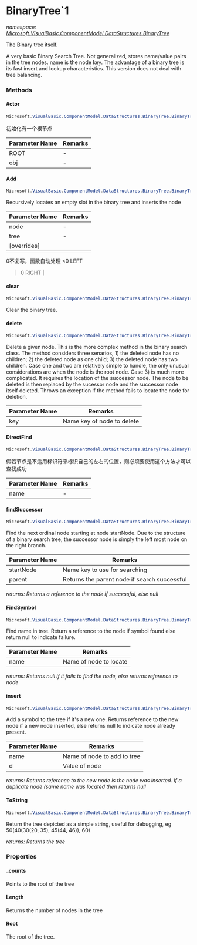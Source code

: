 ﻿# BinaryTree`1
_namespace: [Microsoft.VisualBasic.ComponentModel.DataStructures.BinaryTree](./index.md)_

The Binary tree itself.
 
 A very basic Binary Search Tree. Not generalized, stores
 name/value pairs in the tree nodes. name is the node key.
 The advantage of a binary tree is its fast insert and lookup
 characteristics. This version does not deal with tree balancing.



### Methods

#### #ctor
```csharp
Microsoft.VisualBasic.ComponentModel.DataStructures.BinaryTree.BinaryTree`1.#ctor(System.String,`0)
```
初始化有一个根节点

|Parameter Name|Remarks|
|--------------|-------|
|ROOT|-|
|obj|-|


#### Add
```csharp
Microsoft.VisualBasic.ComponentModel.DataStructures.BinaryTree.BinaryTree`1.Add(Microsoft.VisualBasic.ComponentModel.DataStructures.BinaryTree.TreeNode{`0},Microsoft.VisualBasic.ComponentModel.DataStructures.BinaryTree.TreeNode{`0}@,System.Int32)
```
Recursively locates an empty slot in the binary tree and inserts the node

|Parameter Name|Remarks|
|--------------|-------|
|node|-|
|tree|-|
|[overrides]|
 0不复写，函数自动处理
 <0  LEFT
 >0 RIGHT
 |


#### clear
```csharp
Microsoft.VisualBasic.ComponentModel.DataStructures.BinaryTree.BinaryTree`1.clear
```
Clear the binary tree.

#### delete
```csharp
Microsoft.VisualBasic.ComponentModel.DataStructures.BinaryTree.BinaryTree`1.delete(System.String)
```
Delete a given node. This is the more complex method in the binary search
 class. The method considers three senarios, 1) the deleted node has no
 children; 2) the deleted node as one child; 3) the deleted node has two
 children. Case one and two are relatively simple to handle, the only
 unusual considerations are when the node is the root node. Case 3) is
 much more complicated. It requires the location of the successor node.
 The node to be deleted is then replaced by the sucessor node and the
 successor node itself deleted. Throws an exception if the method fails
 to locate the node for deletion.

|Parameter Name|Remarks|
|--------------|-------|
|key|Name key of node to delete|


#### DirectFind
```csharp
Microsoft.VisualBasic.ComponentModel.DataStructures.BinaryTree.BinaryTree`1.DirectFind(System.String)
```
假若节点是不适用标识符来标识自己的左右的位置，则必须要使用这个方法才可以查找成功

|Parameter Name|Remarks|
|--------------|-------|
|name|-|


#### findSuccessor
```csharp
Microsoft.VisualBasic.ComponentModel.DataStructures.BinaryTree.BinaryTree`1.findSuccessor(Microsoft.VisualBasic.ComponentModel.DataStructures.BinaryTree.TreeNode{`0},Microsoft.VisualBasic.ComponentModel.DataStructures.BinaryTree.TreeNode{`0}@)
```
Find the next ordinal node starting at node startNode.
 Due to the structure of a binary search tree, the
 successor node is simply the left most node on the right branch.

|Parameter Name|Remarks|
|--------------|-------|
|startNode|Name key to use for searching|
|parent|Returns the parent node if search successful|


_returns: Returns a reference to the node if successful, else null_

#### FindSymbol
```csharp
Microsoft.VisualBasic.ComponentModel.DataStructures.BinaryTree.BinaryTree`1.FindSymbol(System.String)
```
Find name in tree. Return a reference to the node
 if symbol found else return null to indicate failure.

|Parameter Name|Remarks|
|--------------|-------|
|name|Name of node to locate|


_returns: Returns null if it fails to find the node, else returns reference to node_

#### insert
```csharp
Microsoft.VisualBasic.ComponentModel.DataStructures.BinaryTree.BinaryTree`1.insert(System.String,`0)
```
Add a symbol to the tree if it's a new one. Returns reference to the new
 node if a new node inserted, else returns null to indicate node already present.

|Parameter Name|Remarks|
|--------------|-------|
|name|Name of node to add to tree|
|d|Value of node|


_returns:  Returns reference to the new node is the node was inserted.
 If a duplicate node (same name was located then returns null_

#### ToString
```csharp
Microsoft.VisualBasic.ComponentModel.DataStructures.BinaryTree.BinaryTree`1.ToString
```
Return the tree depicted as a simple string, useful for debugging, eg
 50(40(30(20, 35), 45(44, 46)), 60)

_returns: Returns the tree_


### Properties

#### _counts
Points to the root of the tree
#### Length
Returns the number of nodes in the tree
#### Root
The root of the tree.
